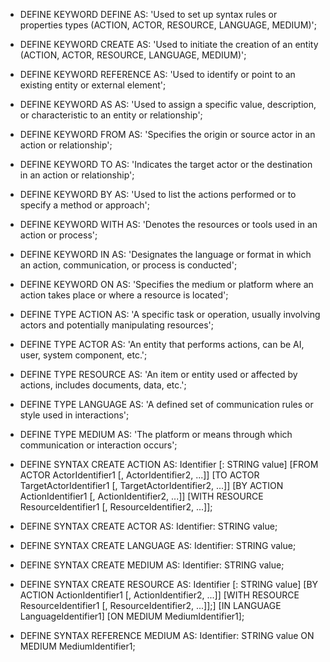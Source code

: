 * DEFINE KEYWORD DEFINE AS: 'Used to set up syntax rules or properties types (ACTION, ACTOR, RESOURCE, LANGUAGE, MEDIUM)';
* DEFINE KEYWORD CREATE AS: 'Used to initiate the creation of an entity (ACTION, ACTOR, RESOURCE, LANGUAGE, MEDIUM)';
* DEFINE KEYWORD REFERENCE AS: 'Used to identify or point to an existing entity or external element';

* DEFINE KEYWORD AS AS: 'Used to assign a specific value, description, or characteristic to an entity or relationship';
* DEFINE KEYWORD FROM AS: 'Specifies the origin or source actor in an action or relationship';
* DEFINE KEYWORD TO AS: 'Indicates the target actor or the destination in an action or relationship';
* DEFINE KEYWORD BY AS: 'Used to list the actions performed or to specify a method or approach';
* DEFINE KEYWORD WITH AS: 'Denotes the resources or tools used in an action or process';
* DEFINE KEYWORD IN AS: 'Designates the language or format in which an action, communication, or process is conducted';
* DEFINE KEYWORD ON AS: 'Specifies the medium or platform where an action takes place or where a resource is located';

* DEFINE TYPE ACTION AS: 'A specific task or operation, usually involving actors and potentially manipulating resources';
* DEFINE TYPE ACTOR AS: 'An entity that performs actions, can be AI, user, system component, etc.';
* DEFINE TYPE RESOURCE AS: 'An item or entity used or affected by actions, includes documents, data, etc.';
* DEFINE TYPE LANGUAGE AS: 'A defined set of communication rules or style used in interactions';
* DEFINE TYPE MEDIUM AS: 'The platform or means through which communication or interaction occurs';

* DEFINE SYNTAX CREATE ACTION AS:
  Identifier [: STRING value]
  [FROM ACTOR ActorIdentifier1 [, ActorIdentifier2, ...]]
  [TO ACTOR TargetActorIdentifier1 [, TargetActorIdentifier2, ...]]
  [BY ACTION ActionIdentifier1 [, ActionIdentifier2, ...]]
  [WITH RESOURCE ResourceIdentifier1 [, ResourceIdentifier2, ...]];

* DEFINE SYNTAX CREATE ACTOR AS:
  Identifier: STRING value;

* DEFINE SYNTAX CREATE LANGUAGE AS:
  Identifier: STRING value;

* DEFINE SYNTAX CREATE MEDIUM AS:
  Identifier: STRING value;

* DEFINE SYNTAX CREATE RESOURCE AS:
  Identifier [: STRING value]
  [BY ACTION ActionIdentifier1 [, ActionIdentifier2, ...]]
  [WITH RESOURCE ResourceIdentifier1 [, ResourceIdentifier2, ...]];]
  [IN LANGUAGE LanguageIdentifier1]
  [ON MEDIUM MediumIdentifier1];

* DEFINE SYNTAX REFERENCE MEDIUM AS:
  Identifier: STRING value
  ON MEDIUM MediumIdentifier1;
